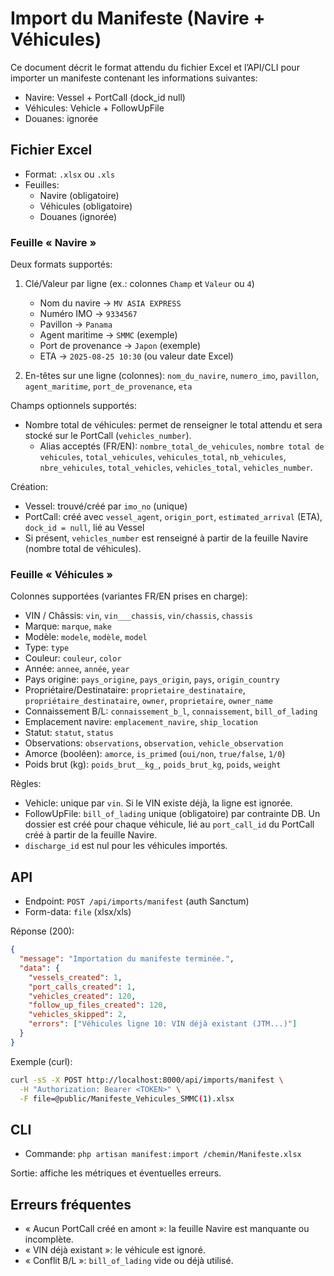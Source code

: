# Import du Manifeste (Navire + Véhicules)

Ce document décrit le format attendu du fichier Excel et l’API/CLI pour importer un manifeste contenant les informations suivantes:

- Navire: Vessel + PortCall (dock_id null)
- Véhicules: Vehicle + FollowUpFile
- Douanes: ignorée

## Fichier Excel

- Format: `.xlsx` ou `.xls`
- Feuilles:
  - Navire (obligatoire)
  - Véhicules (obligatoire)
  - Douanes (ignorée)

### Feuille « Navire »

Deux formats supportés:

1) Clé/Valeur par ligne (ex.: colonnes `Champ` et `Valeur` ou `4`)
   - Nom du navire → `MV ASIA EXPRESS`
   - Numéro IMO → `9334567`
   - Pavillon → `Panama`
   - Agent maritime → `SMMC` (exemple)
   - Port de provenance → `Japon` (exemple)
   - ETA → `2025-08-25 10:30` (ou valeur date Excel)

2) En-têtes sur une ligne (colonnes): `nom_du_navire`, `numero_imo`, `pavillon`, `agent_maritime`, `port_de_provenance`, `eta`

Champs optionnels supportés:

- Nombre total de véhicules: permet de renseigner le total attendu et sera stocké sur le PortCall (`vehicles_number`).
  - Alias acceptés (FR/EN): `nombre_total_de_vehicules`, `nombre total de vehicules`, `total_vehicules`, `vehicules_total`, `nb_vehicules`, `nbre_vehicules`, `total_vehicles`, `vehicles_total`, `vehicles_number`.

Création:

- Vessel: trouvé/créé par `imo_no` (unique)
- PortCall: créé avec `vessel_agent`, `origin_port`, `estimated_arrival` (ETA), `dock_id = null`, lié au Vessel
- Si présent, `vehicles_number` est renseigné à partir de la feuille Navire (nombre total de véhicules).

### Feuille « Véhicules »

Colonnes supportées (variantes FR/EN prises en charge):

- VIN / Châssis: `vin`, `vin___chassis`, `vin/chassis`, `chassis`
- Marque: `marque`, `make`
- Modèle: `modele`, `modèle`, `model`
- Type: `type`
- Couleur: `couleur`, `color`
- Année: `annee`, `année`, `year`
- Pays origine: `pays_origine`, `pays_origin`, `pays`, `origin_country`
- Propriétaire/Destinataire: `proprietaire_destinataire`, `propriétaire_destinataire`, `owner`, `proprietaire`, `owner_name`
- Connaissement B/L: `connaissement_b_l`, `connaissement`, `bill_of_lading`
- Emplacement navire: `emplacement_navire`, `ship_location`
- Statut: `statut`, `status`
- Observations: `observations`, `observation`, `vehicle_observation`
- Amorce (booléen): `amorce`, `is_primed` (`oui/non`, `true/false`, `1/0`)
- Poids brut (kg): `poids_brut__kg_`, `poids_brut_kg`, `poids`, `weight`

Règles:

- Vehicle: unique par `vin`. Si le VIN existe déjà, la ligne est ignorée.
- FollowUpFile: `bill_of_lading` unique (obligatoire) par contrainte DB. Un dossier est créé pour chaque véhicule, lié au `port_call_id` du PortCall créé à partir de la feuille Navire.
- `discharge_id` est nul pour les véhicules importés.

## API

- Endpoint: `POST /api/imports/manifest` (auth Sanctum)
- Form-data: `file` (xlsx/xls)

Réponse (200):

```json
{
  "message": "Importation du manifeste terminée.",
  "data": {
    "vessels_created": 1,
    "port_calls_created": 1,
    "vehicles_created": 120,
    "follow_up_files_created": 120,
    "vehicles_skipped": 2,
    "errors": ["Véhicules ligne 10: VIN déjà existant (JTM...)"]
  }
}
```

Exemple (curl):

```bash
curl -sS -X POST http://localhost:8000/api/imports/manifest \
  -H "Authorization: Bearer <TOKEN>" \
  -F file=@public/Manifeste_Vehicules_SMMC(1).xlsx
```

## CLI

- Commande: `php artisan manifest:import /chemin/Manifeste.xlsx`

Sortie: affiche les métriques et éventuelles erreurs.

## Erreurs fréquentes

- « Aucun PortCall créé en amont »: la feuille Navire est manquante ou incomplète.
- « VIN déjà existant »: le véhicule est ignoré.
- « Conflit B/L »: `bill_of_lading` vide ou déjà utilisé.

